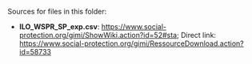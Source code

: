 Sources for files in this folder:

* **ILO_WSPR_SP_exp.csv**: https://www.social-protection.org/gimi/ShowWiki.action?id=52#sta; Direct link: https://www.social-protection.org/gimi/RessourceDownload.action?id=58733